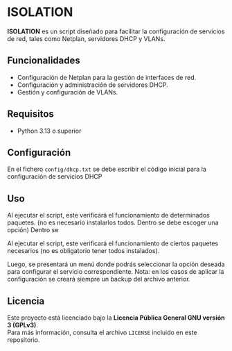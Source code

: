 # ISOLATION
**ISOLATION** es un script diseñado para facilitar la configuración de servicios de red, tales como Netplan, servidores DHCP y VLANs.

## Funcionalidades
- Configuración de Netplan para la gestión de interfaces de red.
- Configuración y administración de servidores DHCP.
- Gestión y configuración de VLANs.

## Requisitos
- Python 3.13 o superior

## Configuración
En el fichero `config/dhcp.txt` se debe escribir el código inicial para la configuración de servicios DHCP

## Uso
Al ejecutar el script, este verificará el funcionamiento de determinados paquetes. (no es necesario instalarlos todos.
Dentro se debe escoger una opción)
Dentro se 

Al ejecutar el script, este verificará el funcionamiento de ciertos paquetes necesarios (no es obligatorio tener todos instalados).

Luego, se presentará un menú donde podrás seleccionar la opción deseada para configurar el servicio correspondiente.
Nota: en los casos de aplicar la configuración se creará siempre un backup del archivo anterior.

## Licencia
Este proyecto está licenciado bajo la **Licencia Pública General GNU versión 3 (GPLv3)**.   
Para más información, consulta el archivo `LICENSE` incluido en este repositorio.